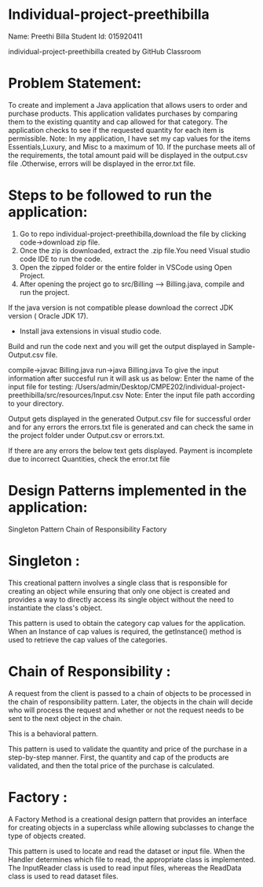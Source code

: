# Individual-project-preethibilla

Name: Preethi Billa
Student Id: 015920411

individual-project-preethibilla created by GitHub Classroom

# Problem Statement:

To create and implement a Java application that allows users to order and purchase products. This application validates purchases by comparing them to the existing quantity and cap allowed for that category. The application checks to see if the requested quantity for each item is permissible.
Note: In my application, I have set my cap values for the items Essentials,Luxury, and Misc to a maximum of 10.
If the purchase meets all of the requirements, the total amount paid will be displayed in the output.csv file .Otherwise, errors will be displayed in the error.txt file.

# Steps to be followed to run the application:

1. Go to repo individual-project-preethibilla,download the file by clicking code->download zip file.
2. Once the zip is downloaded, extract the .zip file.You need Visual studio code IDE to run the code.
3. Open the zipped folder or the entire folder in VSCode using Open Project.
4. After opening the project go to src/Billing --> Billing.java, compile and run the project.

If the java version is not compatible please download the correct JDK version ( Oracle JDK 17).
* Install java extensions in visual studio code.

Build and run the code next and you will get the output displayed in Sample-Output.csv file.

compile->javac Billing.java
run->java Billing.java
To give the input information after succesful run it will ask us as below:
Enter the name of the input file for testing:
/Users/admin/Desktop/CMPE202/individual-project-preethibilla/src/resources/Input.csv
Note: Enter the input file path according to your directory.

Output gets displayed in the generated Output.csv file for successful order and for any errors the errors.txt file is generated and can check the same in the project folder under Output.csv or errors.txt.

If there are any errors the below text gets displayed.
Payment is incomplete due to incorrect Quantities, check the error.txt file

# Design Patterns implemented in the application:
Singleton Pattern
Chain of Responsibility
Factory

# Singleton :

This creational pattern involves a single class that is responsible for creating an object while ensuring that only one object is created and provides a way to directly access its single object without the need to instantiate the class's object.

This pattern is used to obtain the category cap values for the application. When an Instance of cap values is required, the getInstance() method is used to retrieve the cap values of the categories.

      

# Chain of Responsibility :

A request from the client is passed to a chain of objects to be processed in the chain of responsibility pattern. Later, the objects in the chain will decide who will process the request and whether or not the request needs to be sent to the next object in the chain.

This is a behavioral pattern.

This pattern is used to validate the quantity and price of the purchase in a step-by-step manner. First, the quantity and cap of the products are validated, and then the total price of the purchase is calculated.

# Factory :

A Factory Method is a creational design pattern that provides an interface for creating objects in a superclass while allowing subclasses to change the type of objects created.

This pattern is used to locate and read the dataset or input file. When the Handler determines which file to read, the appropriate class is implemented. The InputReader class is used to read input files, whereas the ReadData class is used to read dataset files.

